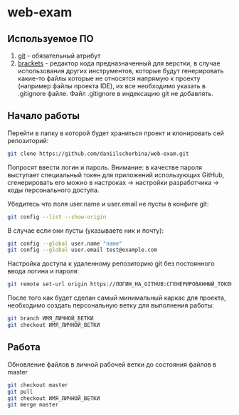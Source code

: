 # web-exam

## Используемое ПО
1. [git](https://git-scm.com/) - обязательный атрибут
2. [brackets](https://brackets.io/) - редактор кода предназначенный для верстки, в случае использования других инструментов, которые будут генерировать какие-то файлы которые не относятся напрямую к проекту (например файлы проекта IDE), их все необходимо указать в .gitignore файле. Файл .gitignore в индексацию git не добавлять.

## Начало работы
Перейти в папку в которой будет храниться проект и клонировать сей репозиторий:
```sh
git clone https://github.com/daniilscherbina/web-exam.git
```
Попросят ввести логин и пароль. Внимание: в качестве пароля выступает специальный токен для приложений использующих GitHub, сгенерировать его можно в настроках -> настройки разработчика -> коды персонального доступа.

Убедитесь что поля user.name и user.email не пусты в конфиге git:
```sh
git config --list --show-origin
```
В случае если они пусты (указываете ник и почту):
```sh
git config --global user.name "name"
git config --global user.email test@example.com
```

Настройка доступа к удаленному репозиторию git без постоянного ввода логина и пароля:
```sh
git remote set-url origin https://ЛОГИН_НА_GITHUB:СГЕНЕРИРОВАННЫЙ_ТОКЕН_ДОСТУПА@github.com/daniilscherbina/web-exam.git
```

После того как будет сделан самый минимальный каркас для проекта, необходимо создать персональную ветку для выполнения работы:
```sh
git branch ИМЯ_ЛИЧНОЙ_ВЕТКИ
git checkout ИМЯ_ЛИЧНОЙ_ВЕТКИ
```

## Работа
Обновление файлов в личной рабочей ветки до состояния файлов в master
```sh
git checkout master
git pull
git checkout ИМЯ_ЛИЧНОЙ_ВЕТКИ
git merge master
```